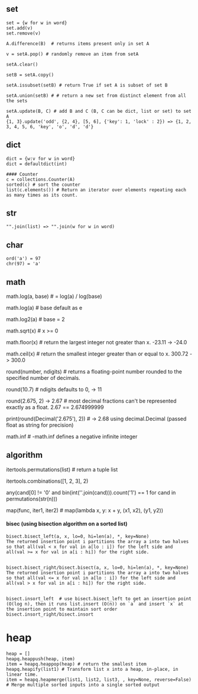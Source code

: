 ## set
```
set = {w for w in word}
set.add(v)
set.remove(v)

A.difference(B)  # returns items present only in set A

v = setA.pop() # randomly remove an item from setA

setA.clear()

setB = setA.copy()

setA.issubset(setB) # return True if set A is subset of set B

setA.union(setB) # # return a new set from distinct element from all the sets

setA.update(B, C) # add B and C (B, C can be dict, list or set) to set A
{1, 3}.update('odd', {2, 4}, [5, 6], {'key': 1, 'lock' : 2}) => {1, 2, 3, 4, 5, 6, 'key', 'o', 'd', 'd'}

```


## dict
```
dict = {w:v for w in word}
dict = defaultdict(int)

#### Counter
c = collections.Counter(A)
sorted(c) # sort the counter
list(c.elements()) # Return an iterator over elements repeating each as many times as its count. 
```

## str
```
"".join(list) => "".join(w for w in word)
```

## char
```
ord('a') = 97
chr(97) = 'a'
```

## math

math.log(a, base) # = log(a) / log(base)

math.log(a) # base default as e

math.log2(a) # base = 2

math.sqrt(x) # x >= 0

math.floor(x) # return the largest integer not greater than x.           -23.11 ->  -24.0

math.ceil(x) # return the smallest integer greater than or equal to x.   300.72 -> 300.0

round(number, ndigits) # returns a floating-point number rounded to the specified number of decimals.

round(10.7) # ndigits defaults to 0, -> 11

round(2.675, 2) -> 2.67   # most decimal fractions can't be represented exactly as a float.  2.67 == 2.674999999

print(round(Decimal('2.675'), 2))  # -> 2.68 using decimal.Decimal (passed float as string for precision)

math.inf # -math.inf defines a negative infinite integer

## algorithm
itertools.permutations(list) # return a tuple list

itertools.combinations([1, 2, 3], 2) 

any(cand[0] != '0' and bin(int(''.join(cand))).count('1') == 1 for cand in permutations(str(n)))

map(func, iter1, iter2) # map(lambda x, y: x + y, (x1, x2), (y1, y2))

#### bisec (using bisection algorithm on a sorted list)
```
bisect.bisect_left(a, x, lo=0, hi=len(a), *, key=None)
The returned insertion point i partitions the array a into two halves so that all(val < x for val in a[lo : i]) for the left side and all(val >= x for val in a[i : hi]) for the right side.


bisect.bisect_right/bisect.bisect(a, x, lo=0, hi=len(a), *, key=None)
The returned insertion point i partitions the array a into two halves so that all(val <= x for val in a[lo : i]) for the left side and all(val > x for val in a[i : hi]) for the right side.


bisect.insort_left  # use bisect.bisect_left to get an insertion point (O(log n), then it runs list.insert (O(n)) on `a` and insert `x` at the insertion point to maintain sort order
bisect.insort_right/bisect.insort
```

# heap
```
heap = []
heapq.heappush(heap, item)
item = heapq.heappop(heap) # return the smallest item
heapq.heapify(list1) # Transform list x into a heap, in-place, in linear time.
item = heapq.heapmerge(list1, list2, list3, , key=None, reverse=False) # Merge multiple sorted inputs into a single sorted output
```

